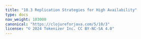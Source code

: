 ```yaml
---
title: "10.3 Replication Strategies for High Availability"
type: docs
nav_weight: 103000
canonical: "https://clojureforjava.com/5/10/3"
license: "© 2024 Tokenizer Inc. CC BY-NC-SA 4.0"
---
```

